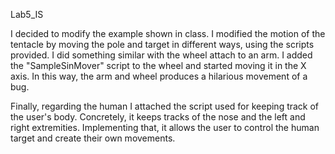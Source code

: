 Lab5_IS

I decided to modify the example shown in class. I modified the motion of the tentacle by moving the pole and target in different ways, using the scripts provided. I did something similar with the wheel attach to an arm. I added the "SampleSinMover" script to the wheel and started moving it in the X axis. In this way, the arm and wheel produces a hilarious movement of a bug.

Finally, regarding the human I attached the script used for keeping track of the user's body. Concretely, it keeps tracks of the nose and the left and right extremities. Implementing that, it allows the user to control the human target and create their own movements.
